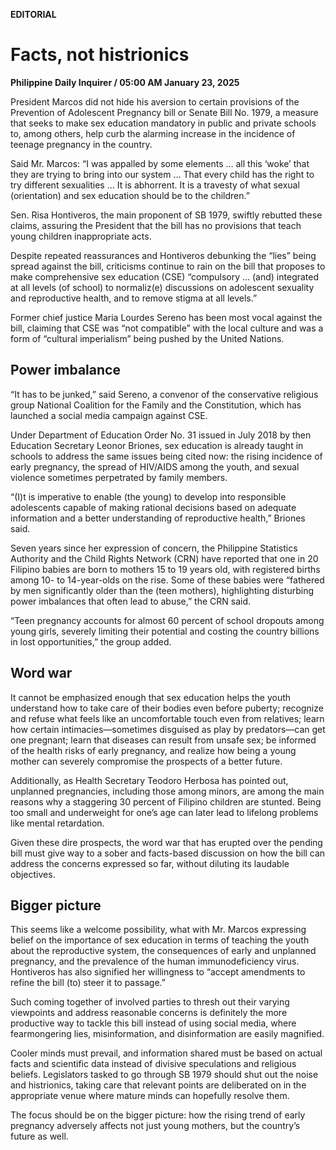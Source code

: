 **EDITORIAL**

# Facts, not histrionics

****Philippine Daily Inquirer / 05:00 AM January 23, 2025****







President Marcos did not hide his aversion to certain provisions of the Prevention of Adolescent Pregnancy bill or Senate Bill No. 1979, a measure that seeks to make sex education mandatory in public and private schools to, among others, help curb the alarming increase in the incidence of teenage pregnancy in the country.

Said Mr. Marcos: “I was appalled by some elements … all this ‘woke’ that they are trying to bring into our system … That every child has the right to try different sexualities … It is abhorrent. It is a travesty of what sexual (orientation) and sex education should be to the children.”

Sen. Risa Hontiveros, the main proponent of SB 1979, swiftly rebutted these claims, assuring the President that the bill has no provisions that teach young children inappropriate acts.

Despite repeated reassurances and Hontiveros debunking the “lies” being spread against the bill, criticisms continue to rain on the bill that proposes to make comprehensive sex education (CSE) “compulsory … (and) integrated at all levels (of school) to normaliz(e) discussions on adolescent sexuality and reproductive health, and to remove stigma at all levels.”

Former chief justice Maria Lourdes Sereno has been most vocal against the bill, claiming that CSE was “not compatible” with the local culture and was a form of “cultural imperialism” being pushed by the United Nations.

## Power imbalance

“It has to be junked,” said Sereno, a convenor of the conservative religious group National Coalition for the Family and the Constitution, which has launched a social media campaign against CSE.

Under Department of Education Order No. 31 issued in July 2018 by then Education Secretary Leonor Briones, sex education is already taught in schools to address the same issues being cited now: the rising incidence of early pregnancy, the spread of HIV/AIDS among the youth, and sexual violence sometimes perpetrated by family members.

“(I)t is imperative to enable (the young) to develop into responsible adolescents capable of making rational decisions based on adequate information and a better understanding of reproductive health,” Briones said.

Seven years since her expression of concern, the Philippine Statistics Authority and the Child Rights Network (CRN) have reported that one in 20 Filipino babies are born to mothers 15 to 19 years old, with registered births among 10- to 14-year-olds on the rise. Some of these babies were “fathered by men significantly older than the (teen mothers), highlighting disturbing power imbalances that often lead to abuse,” the CRN said.

“Teen pregnancy accounts for almost 60 percent of school dropouts among young girls, severely limiting their potential and costing the country billions in lost opportunities,” the group added.

## Word war

It cannot be emphasized enough that sex education helps the youth understand how to take care of their bodies even before puberty; recognize and refuse what feels like an uncomfortable touch even from relatives; learn how certain intimacies—sometimes disguised as play by predators—can get one pregnant; learn that diseases can result from unsafe sex; be informed of the health risks of early pregnancy, and realize how being a young mother can severely compromise the prospects of a better future.

Additionally, as Health Secretary Teodoro Herbosa has pointed out, unplanned pregnancies, including those among minors, are among the main reasons why a staggering 30 percent of Filipino children are stunted. Being too small and underweight for one’s age can later lead to lifelong problems like mental retardation.

Given these dire prospects, the word war that has erupted over the pending bill must give way to a sober and facts-based discussion on how the bill can address the concerns expressed so far, without diluting its laudable objectives.

## Bigger picture

This seems like a welcome possibility, what with Mr. Marcos expressing belief on the importance of sex education in terms of teaching the youth about the reproductive system, the consequences of early and unplanned pregnancy, and the prevalence of the human immunodeficiency virus. Hontiveros has also signified her willingness to “accept amendments to refine the bill (to) steer it to passage.”

Such coming together of involved parties to thresh out their varying viewpoints and address reasonable concerns is definitely the more productive way to tackle this bill instead of using social media, where fearmongering lies, misinformation, and disinformation are easily magnified.

Cooler minds must prevail, and information shared must be based on actual facts and scientific data instead of divisive speculations and religious beliefs. Legislators tasked to go through SB 1979 should shut out the noise and histrionics, taking care that relevant points are deliberated on in the appropriate venue where mature minds can hopefully resolve them.

The focus should be on the bigger picture: how the rising trend of early pregnancy adversely affects not just young mothers, but the country’s future as well.